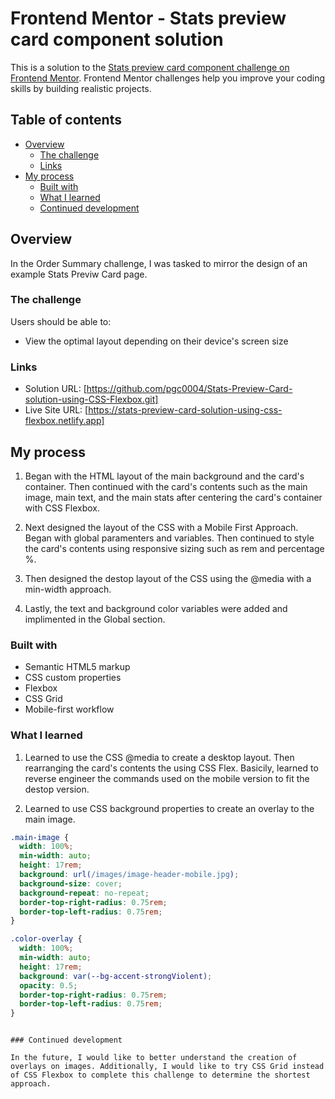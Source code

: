 # Frontend Mentor - Stats preview card component solution

This is a solution to the [Stats preview card component challenge on Frontend Mentor](https://www.frontendmentor.io/challenges/stats-preview-card-component-8JqbgoU62). Frontend Mentor challenges help you improve your coding skills by building realistic projects.

## Table of contents

- [Overview](#overview)
  - [The challenge](#the-challenge)
  - [Links](#links)
- [My process](#my-process)
  - [Built with](#built-with)
  - [What I learned](#what-i-learned)
  - [Continued development](#continued-development)

## Overview

In the Order Summary challenge, I was tasked to mirror the design of an example Stats Previw Card page.

### The challenge

Users should be able to:

- View the optimal layout depending on their device's screen size

### Links

- Solution URL: [https://github.com/pgc0004/Stats-Preview-Card-solution-using-CSS-Flexbox.git]
- Live Site URL: [https://stats-preview-card-solution-using-css-flexbox.netlify.app]

## My process

1. Began with the HTML layout of the main background and the card's container. Then continued with the card's contents such as the main image, main text, and the main stats after centering the card's container with CSS Flexbox.

2. Next designed the layout of the CSS with a Mobile First Approach. Began with global paramenters and variables. Then continued to style the card's contents using responsive sizing such as rem and percentage %.

3. Then designed the destop layout of the CSS using the @media with a min-width approach.

4. Lastly, the text and background color variables were added and implimented in the Global section.

### Built with

- Semantic HTML5 markup
- CSS custom properties
- Flexbox
- CSS Grid
- Mobile-first workflow

### What I learned

1. Learned to use the CSS @media to create a desktop layout. Then rearranging the card's contents the using CSS Flex. Basicily, learned to reverse engineer the commands used on the mobile version to fit the destop version.

2. Learned to use CSS background properties to create an overlay to the main image.

```css
.main-image {
  width: 100%;
  min-width: auto;
  height: 17rem;
  background: url(/images/image-header-mobile.jpg);
  background-size: cover;
  background-repeat: no-repeat;
  border-top-right-radius: 0.75rem;
  border-top-left-radius: 0.75rem;
}

.color-overlay {
  width: 100%;
  min-width: auto;
  height: 17rem;
  background: var(--bg-accent-strongViolent);
  opacity: 0.5;
  border-top-right-radius: 0.75rem;
  border-top-left-radius: 0.75rem;
}
```

```

### Continued development

In the future, I would like to better understand the creation of overlays on images. Additionally, I would like to try CSS Grid instead of CSS Flexbox to complete this challenge to determine the shortest approach.

```
